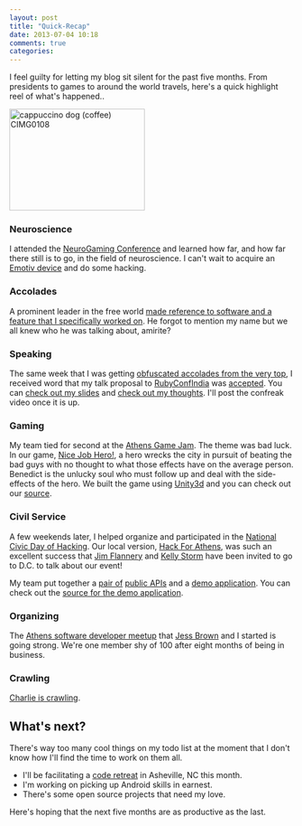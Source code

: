 ```yaml
---
layout: post
title: "Quick-Recap"
date: 2013-07-04 10:18
comments: true
categories: 
---
```


I feel guilty for letting my blog sit silent for the past five months. From presidents to games to around the world travels, here's a quick highlight reel of what's happened..

<a href="http://www.flickr.com/photos/63854529@N00/2921793692/" title="cappuccino dog (coffee) CIMG0108 by skeddy in NYC, on Flickr"><img src="http://farm4.staticflickr.com/3216/2921793692_257c6b7940_m.jpg" width="240" height="180" alt="cappuccino dog (coffee) CIMG0108"></a>

<!-- more -->

### Neuroscience

I attended the [NeuroGaming Conference](http://neurogamingconf.com) and learned how far, and how far there still is to go, in the field of neuroscience. I can't wait to acquire an [Emotiv device](http://www.emotiv.com/store/headset.php) and do some hacking.

### Accolades

A prominent leader in the free world [made reference to software and a feature that I specifically worked on](https://twitter.com/jonathanwallace/status/332675734701215744). He forgot to mention my name but we all knew who he was talking about, amirite?

### Speaking

The same week that I was getting [obfuscated accolades from the very top](http://www.whitehouse.gov/the-press-office/2013/05/09/remarks-president-applied-materials-inc-austin-tx), I received word that my talk proposal to [RubyConfIndia](http://rubyconfindia.org/2013/) was [accepted](https://twitter.com/IndianGuru/status/333158779917045760). You can [check out my slides](https://speakerdeck.com/jwallace/effective-debugging) and [check out my thoughts](http://blog.bignerdranch.com/3097-rubyconfindia/). I'll post the confreak video once it is up.

### Gaming

My team tied for second at the [Athens Game Jam](http://athensgamejam.com/). The theme was bad luck.  In our game, [Nice Job Hero!](marilynccole.com/nice-job-hero), a hero wrecks the city in pursuit of beating the bad guys with no thought to what those effects have on the average person. Benedict is the unlucky soul who must follow up and deal with the side-effects of the hero. We built the game using [Unity3d](http://unity3d.com/) and you can check out our
[source](https://github.com/wallace/nice-job-hero).

### Civil Service

A few weekends later, I helped organize and participated in the [National Civic Day of Hacking](http://hackforchange.org/). Our local version, [Hack For Athens](http://hackforathens.org/), was such an excellent success that [Jim Flannery](http://www.fourathens.com/about/team/) and [Kelly Storm](http://kellystorm.com/) have been invited to go to D.C. to talk about our event! 

My team put together a [pair of](https://communities.socrata.com/developers/docs/athens-clark-county-districts) [public APIs](https://communities.socrata.com/developers/docs/acc-district-commissioners) and a [demo application](http://hfa-data-portal.herokuapp.com/). You can check out the [source for the demo application](https://github.com/GSto/hfa-open-data).

### Organizing

The [Athens software developer meetup](http://www.meetup.com/Greater-Athens-Area-Software-Developers/) that [Jess Brown](http://brownwebdesign.com/) and I started
is going strong. We're one member shy of 100 after eight months of being in
business.

### Crawling

[Charlie is crawling](https://www.facebook.com/photo.php?v=10151568514288402).

## What's next?

There's way too many cool things on my todo list at the moment that I don't know
how I'll find the time to work on them all. 

- I'll be facilitating a [code retreat](http://coderetreat.org) in Asheville, NC this month.
- I'm working on picking up Android skills in earnest.
- There's some open source projects that need my love. 

Here's hoping that the next five months are as productive as the last.
